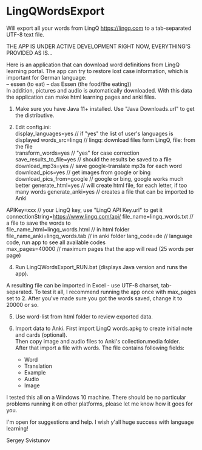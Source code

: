 # LingQWordsExport
Will export all your words from LingQ https://lingq.com
to a tab-separated UTF-8 text file.

THE APP IS UNDER ACTIVE DEVELOPMENT RIGHT NOW, EVERYTHING'S PROVIDED AS IS...

Here is an application that can download word definitions from LingQ learning portal.
The app can try to restore lost case information, which is important for German language:<br>
    – essen (to eat) – das Essen (the food/the eating)) <br>
In addition, pictures and audio is automatically downloaded.
With this data the application can make html learning pages and anki files.

1) Make sure you have Java 11+ installed. Use "Java Downloads.url" to get the distributive.

2) Edit config.ini: <br>
display_languages=yes // if "yes" the list of user's languages is displayed
words_src=lingq // lingq: download files form LingQ, file: from the file <br>
transform_words=yes // "yes" for case correction  <br>
save_results_to_file=yes // should the results be saved to a file
download_mp3s=yes // save google-translate mp3s for each word
download_pics=yes // get images from google or bing
download_pics_from=google // google or bing, google works much better
generate_html=yes // will create html file, for each letter, if too many words
generate_anki=yes // creates a file that can be imported to Anki

APIKey=xxx  // your LingQ key, use "LingQ API Key.url" to get it  <br>
connectionString=https://www.lingq.com/api/
file_name=lingq_words.txt // a file to save the words to <br>
file_name_html=lingq_words.html // in html folder
file_name_anki=lingq_words.tab // in anki folder
lang_code=de // language code, run app to see all available codes  <br>
max_pages=40000 // maximum pages that the app will read (25 words per page) <br>

4) Run LingQWordsExport_RUN.bat (displays Java version and runs the app).

A resulting file can be imported in Excel - use UTF-8 charset, tab-separated. 
To test it all, I recommend running the app once with max_pages set to 2. 
After you've made sure you got the words saved, change it to 20000 or so.

5) Use word-list from html folder to review exported data.

6) Import data to Anki. First import LingQ words.apkg to create initial note and cards (optional). <br>
Then copy image and audio files to Anki's collection.media folder. <br>
After that import a file with words. The file contains following fields: <br>
   * Word
   * Translation
   * Example
   * Audio
   * Image

I tested this all on a Windows 10 machine. There should be no particular problems running it on other platforms, please let me know how it goes for you.

I'm open for suggestions and help. I wish y'all huge success with language learning!

Sergey Svistunov
